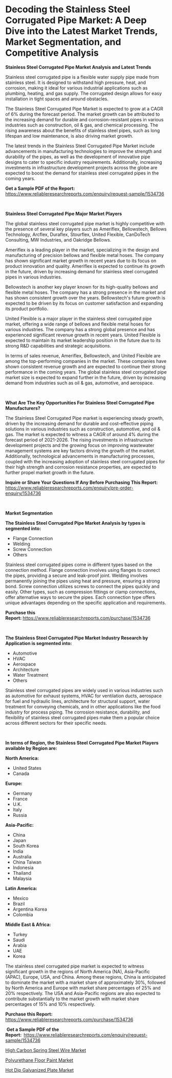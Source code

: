 <p><h1>Decoding the Stainless Steel Corrugated Pipe Market: A Deep Dive into the Latest Market Trends, Market Segmentation, and Competitive Analysis</h1></p><p><strong>Stainless Steel Corrugated Pipe Market Analysis and Latest Trends</strong></p>
<p><p>Stainless steel corrugated pipe is a flexible water supply pipe made from stainless steel. It is designed to withstand high pressure, heat, and corrosion, making it ideal for various industrial applications such as plumbing, heating, and gas supply. The corrugated design allows for easy installation in tight spaces and around obstacles.</p><p>The Stainless Steel Corrugated Pipe Market is expected to grow at a CAGR of 6% during the forecast period. The market growth can be attributed to the increasing demand for durable and corrosion-resistant pipes in various industries such as construction, oil & gas, and chemical processing. The rising awareness about the benefits of stainless steel pipes, such as long lifespan and low maintenance, is also driving market growth.</p><p>The latest trends in the Stainless Steel Corrugated Pipe Market include advancements in manufacturing technologies to improve the strength and durability of the pipes, as well as the development of innovative pipe designs to cater to specific industry requirements. Additionally, increasing investments in infrastructure development projects across the globe are expected to boost the demand for stainless steel corrugated pipes in the coming years.</p></p>
<p><strong>Get a Sample PDF of the Report:&nbsp;</strong> <a href="https://www.reliableresearchreports.com/enquiry/request-sample/1534736">https://www.reliableresearchreports.com/enquiry/request-sample/1534736</a></p>
<p>&nbsp;</p>
<p><strong>Stainless Steel Corrugated Pipe Major Market Players</strong></p>
<p><p>The global stainless steel corrugated pipe market is highly competitive with the presence of several key players such as Ameriflex, Bellowstech, Bellows Technology, Arcflex, Duraflex, Stourflex, United Flexible, CanDoTech Consulting, MW Industries, and Oakridge Bellows.</p><p>Ameriflex is a leading player in the market, specializing in the design and manufacturing of precision bellows and flexible metal hoses. The company has shown significant market growth in recent years due to its focus on product innovation and quality. Ameriflex is expected to continue its growth in the future, driven by increasing demand for stainless steel corrugated pipes in various industries.</p><p>Bellowstech is another key player known for its high-quality bellows and flexible metal hoses. The company has a strong presence in the market and has shown consistent growth over the years. Bellowstech's future growth is expected to be driven by its focus on customer satisfaction and expanding its product portfolio.</p><p>United Flexible is a major player in the stainless steel corrugated pipe market, offering a wide range of bellows and flexible metal hoses for various industries. The company has a strong global presence and has experienced significant revenue growth in recent years. United Flexible is expected to maintain its market leadership position in the future due to its strong R&D capabilities and strategic acquisitions.</p><p>In terms of sales revenue, Ameriflex, Bellowstech, and United Flexible are among the top-performing companies in the market. These companies have shown consistent revenue growth and are expected to continue their strong performance in the coming years. The global stainless steel corrugated pipe market size is expected to expand further in the future, driven by increasing demand from industries such as oil & gas, automotive, and aerospace.</p></p>
<p>&nbsp;</p>
<p><strong>What Are The Key Opportunities For Stainless Steel Corrugated Pipe Manufacturers?</strong></p>
<p><p>The Stainless Steel Corrugated Pipe market is experiencing steady growth, driven by the increasing demand for durable and cost-effective piping solutions in various industries such as construction, automotive, and oil & gas. The market is expected to witness a CAGR of around 4% during the forecast period of 2021-2026. The rising investments in infrastructure development projects and the growing focus on improving wastewater management systems are key factors driving the growth of the market. Additionally, technological advancements in manufacturing processes, coupled with the increasing adoption of stainless steel corrugated pipes for their high strength and corrosion resistance properties, are expected to further propel market growth in the future.</p></p>
<p><strong>Inquire or Share Your Questions If Any Before Purchasing This Report:</strong> <a href="https://www.reliableresearchreports.com/enquiry/pre-order-enquiry/1534736">https://www.reliableresearchreports.com/enquiry/pre-order-enquiry/1534736</a></p>
<p>&nbsp;</p>
<p><strong>Market Segmentation</strong></p>
<p><strong>The Stainless Steel Corrugated Pipe Market Analysis by types is segmented into:</strong></p>
<p><ul><li>Flange Connection</li><li>Welding</li><li>Screw Connection</li><li>Others</li></ul></p>
<p><p>Stainless steel corrugated pipes come in different types based on the connection method. Flange connection involves using flanges to connect the pipes, providing a secure and leak-proof joint. Welding involves permanently joining the pipes using heat and pressure, ensuring a strong bond. Screw connection utilizes screws to connect the pipes quickly and easily. Other types, such as compression fittings or clamp connections, offer alternative ways to secure the pipes. Each connection type offers unique advantages depending on the specific application and requirements.</p></p>
<p><strong>Purchase this Report:&nbsp;</strong><a href="https://www.reliableresearchreports.com/purchase/1534736">https://www.reliableresearchreports.com/purchase/1534736</a></p>
<p>&nbsp;</p>
<p><strong>The Stainless Steel Corrugated Pipe Market Industry Research by Application is segmented into:</strong></p>
<p><ul><li>Automotive</li><li>HVAC</li><li>Aerospace</li><li>Architecture</li><li>Water Treatment</li><li>Others</li></ul></p>
<p><p>Stainless steel corrugated pipes are widely used in various industries such as automotive for exhaust systems, HVAC for ventilation ducts, aerospace for fuel and hydraulic lines, architecture for structural support, water treatment for conveying chemicals, and in other applications like the food industry for process piping. The corrosion resistance, durability, and flexibility of stainless steel corrugated pipes make them a popular choice across different sectors for their specific needs.</p></p>
<p>&nbsp;</p>
<p><strong>In terms of Region, the Stainless Steel Corrugated Pipe Market Players available by Region are:</strong></p>
<p>
    <p> <strong> North America: </strong>
        <ul>
            <li>United States</li>
            <li>Canada</li>
        </ul>
        </p> 
    <p> <strong> Europe: </strong>
        <ul>
            <li>Germany</li>
            <li>France</li>
            <li>U.K.</li>
            <li>Italy</li>
            <li>Russia</li>
        </ul>
        </p> 
    <p> <strong> Asia-Pacific: </strong>
        <ul>
            <li>China</li>
            <li>Japan</li>
            <li>South Korea</li>
            <li>India</li>
            <li>Australia</li>
            <li>China Taiwan</li>
            <li>Indonesia</li>
            <li>Thailand</li>
            <li>Malaysia</li>
        </ul>
        </p> 
    <p> <strong> Latin America: </strong>
        <ul>
            <li>Mexico</li>
            <li>Brazil</li>
            <li>Argentina Korea</li>
            <li>Colombia</li>
        </ul>
        </p> 
    <p> <strong> Middle East & Africa: </strong>
        <ul>
            <li>Turkey</li>
            <li>Saudi</li>
            <li>Arabia</li>
            <li>UAE</li>
            <li>Korea</li>
        </ul>
    </p>
    </p>
<p><p>The stainless steel corrugated pipe market is expected to witness significant growth in the regions of North America (NA), Asia-Pacific (APAC), Europe, USA, and China. Among these regions, China is anticipated to dominate the market with a market share of approximately 30%, followed by North America and Europe with market share percentages of 25% and 20% respectively. The USA and Asia-Pacific regions are also expected to contribute substantially to the market growth with market share percentages of 15% and 10% respectively.</p></p>
<p><strong>Purchase this Report: </strong><a href="https://www.reliableresearchreports.com/purchase/1534736">https://www.reliableresearchreports.com/purchase/1534736</a></p>
<p>&nbsp;<strong>Get a Sample PDF of the Report:&nbsp;&nbsp;</strong><a href="https://www.reliableresearchreports.com/enquiry/request-sample/1534736">https://www.reliableresearchreports.com/enquiry/request-sample/1534736</a></p>
<p><strong></strong></p>
<p><p><a href="https://github.com/wusalecollins540tpqoz/Market-Research-Report-List-1/blob/main/high-carbon-spring-steel-wire-market.md">High Carbon Spring Steel Wire Market</a></p><p><a href="https://github.com/pjcfca/Market-Research-Report-List-1/blob/main/polyurethane-floor-paint-market.md">Polyurethane Floor Paint Market</a></p><p><a href="https://github.com/johnbach50/Market-Research-Report-List-2/blob/main/hot-dip-galvanized-plate-market.md">Hot Dip Galvanized Plate Market</a></p></p>
